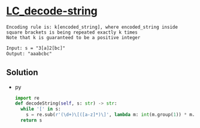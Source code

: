 # [LC_decode-string](https://leetcode.com/problems/decode-string)

```en
Encoding rule is: k[encoded_string], where encoded_string inside square brackets is being repeated exactly k times
Note that k is guaranteed to be a positive integer
```

```txt
Input: s = "3[a]2[bc]"
Output: "aaabcbc"
```

## Solution

* py

  ```py
  import re
  def decodeString(self, s: str) -> str:
    while '[' in s:
      s = re.sub(r'(\d+)\[([a-z]*)\]', lambda m: int(m.group(1)) * m.group(2), s)
    return s
  ```
